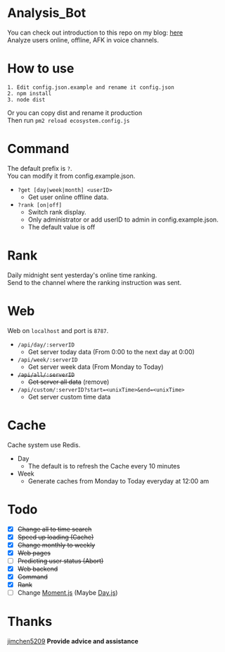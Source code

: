 # Analysis_Bot
You can check out introduction to this repo on my blog: [here](https://blog.woodman.tw/2020/03/11/%E5%B0%88%E6%A1%88%E4%BB%8B%E7%B4%B9-Discord-Analysis-Bot/)  
Analyze users online, offline, AFK in voice channels.

# How to use
```
1. Edit config.json.example and rename it config.json
2. npm install
3. node dist
```
Or you can copy dist and rename it production  
Then run `pm2 reload ecosystem.config.js`

# Command
The default prefix is `?`.  
You can modify it from config.example.json.

- `?get [day|week|month] <userID>`  
  - Get user online offline data.
- `?rank [on|off]`
  - Switch rank display.
  - Only administrator or add userID to admin in config.example.json.
  - The default value is off

# Rank
Daily midnight sent yesterday's online time ranking.  
Send to the channel where the ranking instruction was sent.

# Web
Web on `localhost` and port is `8787`.

- `/api/day/:serverID` 
  - Get server today data (From 0:00 to the next day at 0:00)
- `/api/week/:serverID`
  - Get server week data (From Monday to Today)
- ~~`/api/all/:serverID`~~
  - ~~Get server all data~~ (remove)
- `/api/custom/:serverID?start=<unixTime>&end=<unixTime>`
  - Get server custom time data

# Cache
Cache system use Redis.

- Day
  - The default is to refresh the Cache every 10 minutes
- Week
  - Generate caches from Monday to Today everyday at 12:00 am

# Todo
- [X] ~~Change all to time search~~
- [x] ~~Speed up loading (Cache)~~
- [x] ~~Change monthly to weekly~~
- [x] ~~Web pages~~
- [ ] ~~Predicting user status (Abort)~~
- [x] ~~Web backend~~
- [x] ~~Command~~
- [x] ~~Rank~~
- [ ] Change [Moment.js](https://momentjs.com/docs/#/-project-status/) (Maybe [Day.js](https://www.npmjs.com/package/dayjs))

# Thanks
[jimchen5209](https://jimchen5209.me) **Provide advice and assistance**

